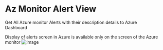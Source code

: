 # Az Monitor Alert View
Get All Azure monitor Alerts  with their description details to Azure Dashboard


Display of alerts screen in Azure is available only on the screen of the Azure monitor
![image](https://user-images.githubusercontent.com/24368496/135747723-2127fbe5-bfaa-4f58-b495-6a60f7e15165.png)

